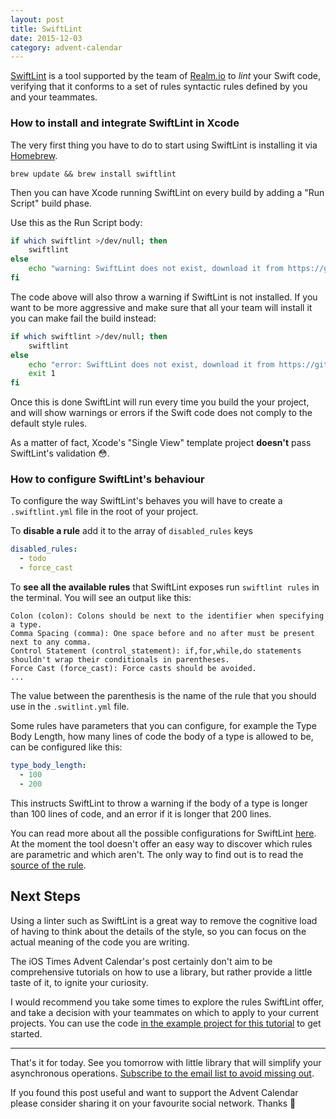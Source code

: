 ```yaml
---
layout: post
title: SwiftLint
date: 2015-12-03
category: advent-calendar
---
```


[SwiftLint](https://github.com/realm/SwiftLint) is a tool supported by the team of [Realm.io](https://realm.io/) to _lint_ your Swift code, verifying that it conforms to a set of rules syntactic rules defined by you and your teammates.

### How to install and integrate SwiftLint in Xcode

The very first thing you have to do to start using SwiftLint is installing it via [Homebrew](http://brew.sh/).

```
brew update && brew install swiftlint
```

Then you can have Xcode running SwiftLint on every build by adding a "Run Script" build phase.

Use this as the Run Script body:

```bash
if which swiftlint >/dev/null; then
	swiftlint
else
	echo "warning: SwiftLint does not exist, download it from https://github.com/realm/SwiftLint"
fi
```

The code above will also throw a warning if SwiftLint is not installed. If you want to be more aggressive and make sure that all your team will install it you can make fail the build instead:

```bash
if which swiftlint >/dev/null; then
	swiftlint
else
	echo "error: SwiftLint does not exist, download it from https://github.com/realm/SwiftLint"
	exit 1
fi
```

Once this is done SwiftLint will run every time you build the your project, and will show warnings or errors if the Swift code does not comply to the default style rules.

As a matter of fact, Xcode's "Single View" template project **doesn't** pass SwiftLint's validation 😳.

### How to configure SwiftLint's behaviour

To configure the way SwiftLint's behaves you will have to create a `.swiftlint.yml` file in the root of your project.

To **disable a rule** add it to the array of `disabled_rules` keys

```yml
disabled_rules:
  - todo
  - force_cast
```

To **see all the available rules** that SwiftLint exposes run `swiftlint rules` in the terminal. You will see an output like this:

```
Colon (colon): Colons should be next to the identifier when specifying a type.
Comma Spacing (comma): One space before and no after must be present next to any comma.
Control Statement (control_statement): if,for,while,do statements shouldn't wrap their conditionals in parentheses.
Force Cast (force_cast): Force casts should be avoided.
...
```

The value between the parenthesis is the name of the rule that you should use in the `.switlint.yml` file.

Some rules have parameters that you can configure, for example the Type Body Length, how many lines of code the body of a type is allowed to be, can be configured like this:

```yml
type_body_length:
  - 100
  - 200
```

This instructs SwiftLint to throw a warning if the body of a type is longer than 100 lines of code, and an error if it is longer that 200 lines.

You can read more about all the possible configurations for SwiftLint [here](https://github.com/realm/SwiftLint#configuration). At the moment the tool doesn't offer an easy way to discover which rules are parametric and which aren't. The only way to find out is to read the [source of the rule](https://github.com/realm/SwiftLint/tree/master/Source/SwiftLintFramework/Rules).

## Next Steps

Using a linter such as SwiftLint is a great way to remove the cognitive load of having to think about the details of the style, so you can focus on the actual meaning of the code you are writing.

The iOS Times Advent Calendar's post certainly don't aim to be comprehensive tutorials on how to use a library, but rather provide a little taste of it, to ignite your curiosity.

I would recommend you take some times to explore the rules SwiftLint offer, and take a decision with your teammates on which to apply to your current projects. You can use the code [in the example project for this tutorial](https://github.com/mokacoding/AdventCalendar2015) to get started.

---

That's it for today. See you tomorrow with little library that will simplify your asynchronous operations. [Subscribe to the email list to avoid missing out](http://theiostimes.com/advent-calendar-subscribe.html).

If you found this post useful and want to support the Advent Calendar please consider sharing it on your favourite social network. Thanks 🎅

